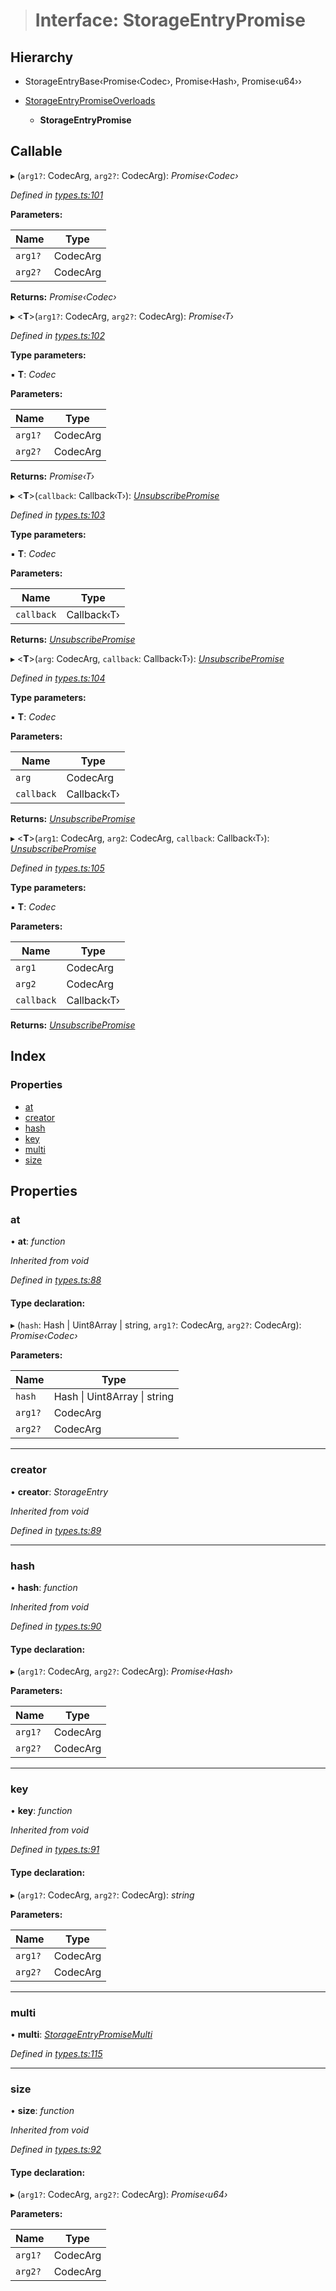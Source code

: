 > # Interface: StorageEntryPromise

## Hierarchy

* StorageEntryBase‹Promise‹Codec›, Promise‹Hash›, Promise‹u64››

* [StorageEntryPromiseOverloads](_types_.storageentrypromiseoverloads.md)

  * **StorageEntryPromise**

## Callable

▸ (`arg1?`: CodecArg, `arg2?`: CodecArg): *Promise‹Codec›*

*Defined in [types.ts:101](https://github.com/polkadot-js/api/blob/096aa83/packages/api/src/types.ts#L101)*

**Parameters:**

Name | Type |
------ | ------ |
`arg1?` | CodecArg |
`arg2?` | CodecArg |

**Returns:** *Promise‹Codec›*

▸ <**T**>(`arg1?`: CodecArg, `arg2?`: CodecArg): *Promise‹T›*

*Defined in [types.ts:102](https://github.com/polkadot-js/api/blob/096aa83/packages/api/src/types.ts#L102)*

**Type parameters:**

▪ **T**: *Codec*

**Parameters:**

Name | Type |
------ | ------ |
`arg1?` | CodecArg |
`arg2?` | CodecArg |

**Returns:** *Promise‹T›*

▸ <**T**>(`callback`: Callback‹T›): *[UnsubscribePromise](../modules/_types_.md#unsubscribepromise)*

*Defined in [types.ts:103](https://github.com/polkadot-js/api/blob/096aa83/packages/api/src/types.ts#L103)*

**Type parameters:**

▪ **T**: *Codec*

**Parameters:**

Name | Type |
------ | ------ |
`callback` | Callback‹T› |

**Returns:** *[UnsubscribePromise](../modules/_types_.md#unsubscribepromise)*

▸ <**T**>(`arg`: CodecArg, `callback`: Callback‹T›): *[UnsubscribePromise](../modules/_types_.md#unsubscribepromise)*

*Defined in [types.ts:104](https://github.com/polkadot-js/api/blob/096aa83/packages/api/src/types.ts#L104)*

**Type parameters:**

▪ **T**: *Codec*

**Parameters:**

Name | Type |
------ | ------ |
`arg` | CodecArg |
`callback` | Callback‹T› |

**Returns:** *[UnsubscribePromise](../modules/_types_.md#unsubscribepromise)*

▸ <**T**>(`arg1`: CodecArg, `arg2`: CodecArg, `callback`: Callback‹T›): *[UnsubscribePromise](../modules/_types_.md#unsubscribepromise)*

*Defined in [types.ts:105](https://github.com/polkadot-js/api/blob/096aa83/packages/api/src/types.ts#L105)*

**Type parameters:**

▪ **T**: *Codec*

**Parameters:**

Name | Type |
------ | ------ |
`arg1` | CodecArg |
`arg2` | CodecArg |
`callback` | Callback‹T› |

**Returns:** *[UnsubscribePromise](../modules/_types_.md#unsubscribepromise)*

## Index

### Properties

* [at](_types_.storageentrypromise.md#at)
* [creator](_types_.storageentrypromise.md#creator)
* [hash](_types_.storageentrypromise.md#hash)
* [key](_types_.storageentrypromise.md#key)
* [multi](_types_.storageentrypromise.md#multi)
* [size](_types_.storageentrypromise.md#size)

## Properties

###  at

• **at**: *function*

*Inherited from void*

*Defined in [types.ts:88](https://github.com/polkadot-js/api/blob/096aa83/packages/api/src/types.ts#L88)*

#### Type declaration:

▸ (`hash`: Hash | Uint8Array | string, `arg1?`: CodecArg, `arg2?`: CodecArg): *Promise‹Codec›*

**Parameters:**

Name | Type |
------ | ------ |
`hash` | Hash \| Uint8Array \| string |
`arg1?` | CodecArg |
`arg2?` | CodecArg |

___

###  creator

• **creator**: *StorageEntry*

*Inherited from void*

*Defined in [types.ts:89](https://github.com/polkadot-js/api/blob/096aa83/packages/api/src/types.ts#L89)*

___

###  hash

• **hash**: *function*

*Inherited from void*

*Defined in [types.ts:90](https://github.com/polkadot-js/api/blob/096aa83/packages/api/src/types.ts#L90)*

#### Type declaration:

▸ (`arg1?`: CodecArg, `arg2?`: CodecArg): *Promise‹Hash›*

**Parameters:**

Name | Type |
------ | ------ |
`arg1?` | CodecArg |
`arg2?` | CodecArg |

___

###  key

• **key**: *function*

*Inherited from void*

*Defined in [types.ts:91](https://github.com/polkadot-js/api/blob/096aa83/packages/api/src/types.ts#L91)*

#### Type declaration:

▸ (`arg1?`: CodecArg, `arg2?`: CodecArg): *string*

**Parameters:**

Name | Type |
------ | ------ |
`arg1?` | CodecArg |
`arg2?` | CodecArg |

___

###  multi

• **multi**: *[StorageEntryPromiseMulti](_types_.storageentrypromisemulti.md)*

*Defined in [types.ts:115](https://github.com/polkadot-js/api/blob/096aa83/packages/api/src/types.ts#L115)*

___

###  size

• **size**: *function*

*Inherited from void*

*Defined in [types.ts:92](https://github.com/polkadot-js/api/blob/096aa83/packages/api/src/types.ts#L92)*

#### Type declaration:

▸ (`arg1?`: CodecArg, `arg2?`: CodecArg): *Promise‹u64›*

**Parameters:**

Name | Type |
------ | ------ |
`arg1?` | CodecArg |
`arg2?` | CodecArg |